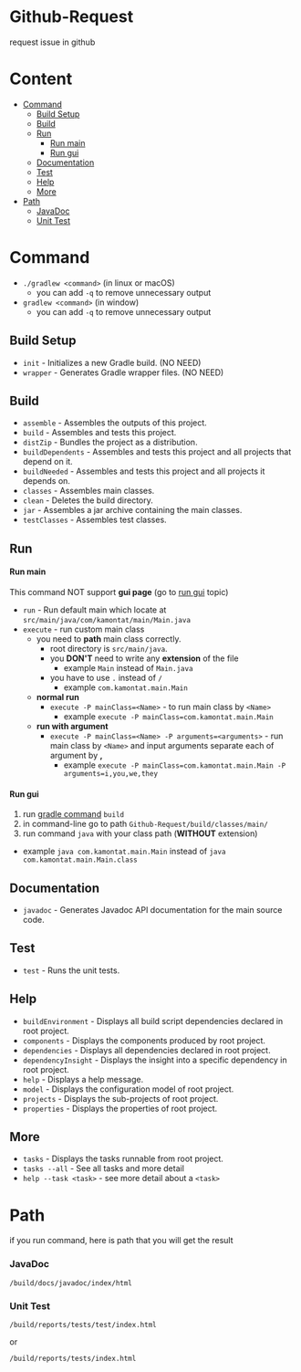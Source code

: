 # Github-Request
request issue in github

# Content
- [Command](#command)
  - [Build Setup](#build-setup)
  - [Build](#build)
  - [Run](#run)
    - [Run main](#run-main)
    - [Run gui](#run-gui)
  - [Documentation](#documentation)
  - [Test](#test)
  - [Help](#help)
  - [More](#more)
- [Path](#path)
  - [JavaDoc](#javadoc)
  - [Unit Test](#unit-test)

# Command
- `./gradlew <command>` (in linux or macOS)
    - you can add `-q` to remove unnecessary output
- `gradlew <command>` (in window)
    - you can add `-q` to remove unnecessary output  

## Build Setup
- `init` - Initializes a new Gradle build. (NO NEED)
- `wrapper` - Generates Gradle wrapper files. (NO NEED)

## Build
- `assemble` - Assembles the outputs of this project.
- `build` - Assembles and tests this project.
- `distZip` - Bundles the project as a distribution.
- `buildDependents` - Assembles and tests this project and all projects that depend on it.
- `buildNeeded` - Assembles and tests this project and all projects it depends on.
- `classes` - Assembles main classes.
- `clean` - Deletes the build directory.
- `jar` - Assembles a jar archive containing the main classes.
- `testClasses` - Assembles test classes.

## Run

#### Run main
This command NOT support **gui page** (go to [run gui](#run-gui) topic)
- `run` - Run default main which locate at `src/main/java/com/kamontat/main/Main.java`
- `execute` - run custom main class
  - you need to **path** main class correctly.
    - root directory is `src/main/java`.
    - you **DON'T** need to write any **extension** of the file 
      - example `Main` instead of `Main.java`
    - you have to use `.` instead of `/` 
      - example `com.kamontat.main.Main`
  - **normal run** 
    - `execute -P mainClass=<Name>` - to run main class by `<Name>`
      - example `execute -P mainClass=com.kamontat.main.Main`
  - **run with argument** 
    - `execute -P mainClass=<Name> -P arguments=<arguments>` - run main class by `<Name>` and input arguments separate each of argument by **,**
      - example `execute -P mainClass=com.kamontat.main.Main -P arguments=i,you,we,they`
      
#### Run gui
1. run [gradle command](#command) `build`
2. in command-line go to path `Github-Request/build/classes/main/`
3. run command `java` with your class path (**WITHOUT** extension)
  - example `java com.kamontat.main.Main` instead of `java com.kamontat.main.Main.class`


## Documentation
- `javadoc` - Generates Javadoc API documentation for the main source code.

## Test
- `test` - Runs the unit tests.

## Help
- `buildEnvironment` - Displays all build script dependencies declared in root project.
- `components` - Displays the components produced by root project.
- `dependencies` - Displays all dependencies declared in root project.
- `dependencyInsight` - Displays the insight into a specific dependency in root project.
- `help` - Displays a help message.
- `model` - Displays the configuration model of root project.
- `projects` - Displays the sub-projects of root project.
- `properties` - Displays the properties of root project.

## More
- `tasks` - Displays the tasks runnable from root project.
- `tasks --all` - See all tasks and more detail
- `help --task <task>` - see more detail about a `<task>`

# Path
if you run command, here is path that you will get the result

### JavaDoc

``` 
/build/docs/javadoc/index/html 
```

### Unit Test

```
/build/reports/tests/test/index.html
```
or 
```
/build/reports/tests/index.html
```